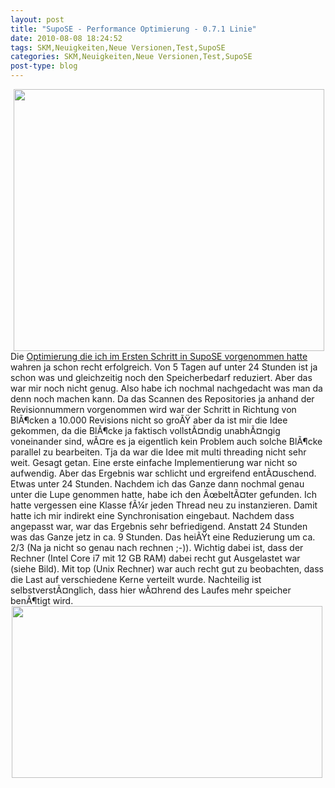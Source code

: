 ```yaml
---
layout: post
title: "SupoSE - Performance Optimierung - 0.7.1 Linie"
date: 2010-08-08 18:24:52
tags: SKM,Neuigkeiten,Neue Versionen,Test,SupoSE
categories: SKM,Neuigkeiten,Neue Versionen,Test,SupoSE
post-type: blog
---
```

<img width='497' height='419' style="float: left; border: 0px; padding-left: 5px; padding-right: 5px;" src="/uploads/supose-multithread-memory-day.png" alt="" />Die <a href="/index.php?/archives/292-Grosser-Test-mit-SupoSE-die-II..html">Optimierung die ich im Ersten Schritt in SupoSE vorgenommen hatte</a> wahren ja schon recht erfolgreich. Von 5 Tagen auf unter 24 Stunden ist ja schon was und gleichzeitig noch den Speicherbedarf reduziert. Aber das war mir noch nicht genug. Also habe ich nochmal nachgedacht was man da denn noch machen kann. Da das Scannen des Repositories ja anhand der Revisionnummern vorgenommen wird war der Schritt in Richtung von BlÃ¶cken a 10.000 Revisions nicht so groÃŸ aber da ist mir die Idee gekommen, da die BlÃ¶cke ja faktisch vollstÃ¤ndig unabhÃ¤ngig voneinander sind, wÃ¤re es ja eigentlich kein Problem auch solche BlÃ¶cke parallel zu bearbeiten. Tja da war die Idee mit multi threading nicht sehr weit. Gesagt getan. Eine erste einfache Implementierung war nicht so aufwendig. Aber das Ergebnis war schlicht und ergreifend entÃ¤uschend. Etwas unter 24 Stunden. Nachdem ich das Ganze dann nochmal genau unter die Lupe genommen hatte, habe ich den ÃœbeltÃ¤ter gefunden. Ich hatte vergessen eine Klasse fÃ¼r jeden Thread neu zu instanzieren. Damit hatte ich mir indirekt eine Synchronisation eingebaut. Nachdem dass angepasst war, war das Ergebnis sehr befriedigend. Anstatt 24 Stunden was das Ganze jetz in ca. 9 Stunden. Das heiÃŸt eine Reduzierung um ca. 2/3 (Na ja nicht so genau nach rechnen ;-)).
Wichtig dabei ist, dass der Rechner (Intel Core i7 mit 12 GB RAM) dabei recht gut Ausgelastet war (siehe Bild). Mit top (Unix Rechner) war auch recht gut zu beobachten, dass die Last auf verschiedene Kerne verteilt wurde. Nachteilig ist selbstverstÃ¤nglich, dass hier wÃ¤hrend des Laufes mehr speicher benÃ¶tigt wird.
<img width='497' height='275' style="float: right; border: 0px; padding-left: 5px; padding-right: 5px;" src="/uploads/supose-multithread-load-day.png" alt="" />

